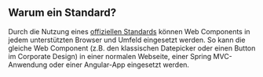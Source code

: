 ## Warum ein Standard?

Durch die Nutzung eines [offiziellen Standards](https://github.com/w3c/webcomponents) können Web Components in jedem unterstützten Browser und Umfeld eingesetzt werden. So kann die gleiche Web Component (z.B. den klassischen Datepicker oder einen Button im Corporate Design) in einer normalen Webseite, einer Spring MVC-Anwendung oder einer Angular-App eingesetzt werden.

